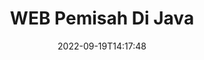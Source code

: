 ---
############################# Static ############################
layout: "auto-gen-merger"
date: 2022-09-19T14:17:48
draft: false
otherformats: 

############################# Head ############################
head_title: "Pisahkan WEB menjadi Beberapa File di Java"
head_description: "Pisahkan satu file WEB menjadi beberapa file berdasarkan nomor halaman, interval halaman, halaman genap atau ganjil menggunakan API penggabungan dokumen."

############################# Header ############################
title: "WEB Pemisah Di Java"
description: "Pisahkan WEB dengan beberapa baris kode Java."
bg_image: "https://cms.admin.containerize.com/templates/aspose/App_Themes/V3/images/bg/header1.png"
bg_overlay: false
button:
    enable: true
    icon: "fas fa-arrow-down"
    label: "Unduh Uji Coba Gratis"
    link: "https://downloads.groupdocs.com/merger/java"

############################# SubMenu ############################
submenu:
    enable: true

    left:
        img_alt: "GroupDocs.Merger for Java"
        image: "https://cms.admin.containerize.com/templates/groupdocs/images/product-logos/90x90-noborder/groupdocs-merger-java.png"
        product: "GroupDocs.Merger"
        platform: "Java"

    middle:
        button:

            # button loop
            - link: "https://apireference.groupdocs.com/merger/java"
              text: "Referensi API"

            # button loop
            - link: "https://github.com/groupdocs-merger"
              text: "Contoh Kode"

            # button loop
            - link: "https://products.groupdocs.app/merger/family"
              text: "Demo Langsung"

            # button loop
            - link: "https://purchase.groupdocs.com/pricing/merger/java"
              text: "Harga"

    right:
        link_download: "https://downloads.groupdocs.com/merger"
        link_learn: "https://docs.groupdocs.com/merger/java"
        link_buy: "https://purchase.groupdocs.com"

############################# About ############################
about:
    enable: true
    title: "Tentang GroupDocs.Merger for Java API"
    content: |
        Pustaka [GroupDocs.Merger for Java](/id/merger/java/) menawarkan solusi sederhana untuk menggabungkan & memisahkan berbagai format dokumen dengan aman termasuk PDF, Microsoft Office (Word, Excel, PowerPoint, OneNote), OpenDocument, HTML, gambar, dan banyak lainnya dalam aplikasi Java. Dengan menambahkan hanya beberapa baris kode, lakukan beberapa operasi dokumen seperti memindahkan, menghapus, memutar, menukar, mengekstrak, atau mengubah orientasi halaman di dalam dokumen. API penggabungan dokumen juga mendukung pratinjau halaman dokumen sebagai gambar untuk menganalisis struktur dokumen, pemformatan, dan konten pada halaman.
        
        GroupDocs.Merger API adalah pilihan tepat untuk solusi perusahaan yang membutuhkan fitur pemisahan file. API ini didukung dengan baik di semua sistem operasi dan platform utama termasuk J2SE 7.0 (1.7), J2SE 8.0 (1.8), Java 10.

############################# Steps ############################
steps:
    enable: true
    title_left: "Pisahkan WEB File Berdasarkan Halaman di Java"
    content_left: |
        [GroupDocs.Merger for Java](/id/merger/java/) memudahkan pengembang Java untuk membagi satu file WEB menjadi beberapa file yang dihasilkan dengan menerapkan beberapa langkah mudah.
        
        * Inisialisasi **SplitOptions** dengan format jalur file output.
        * Buat instance baru **Merger** dan teruskan jalur dokumen sumber sebagai parameter konstruktor.
        * Panggil **split** dan teruskan objek **SplitOptions** untuk menyimpan dokumen yang dihasilkan.

    title_right: "Persyaratan sistem"
    content_right: |
        GroupDocs.Merger for Java API didukung di semua platform dan sistem operasi utama. Sebelum menjalankan kode di bawah ini, pastikan Anda telah menginstal prasyarat berikut di sistem Anda.

        * Sistem Operasi: Microsoft Windows, Linux, MacOS
        * Lingkungan Pengembangan: NetBeans, IntelliJ IDEA, Eclipse
        * Kerangka kerja: J2SE 7.0 (1.7), J2SE 8.0 (1.8), Java 10
        * Unduh versi terbaru GroupDocs.Merger for Java dari [Maven](https://repository.groupdocs.com/webapp/#/artifacts/browse/tree/General/repo/com/groupdocs/groupdocs-merger)
         
    code: |
     {{% merger/additional-styles %}}
     {{< merger/code-merger title="Cara membagi file WEB menggunakan kode contoh Java">}}

        ```java    
        // Pisahkan file WEB menggunakan GroupDocs.Merger untuk Java API
        String filePath = "input.web";
        String filePathOut = "output.web";
        
        // Inisialisasi kelas SplitOptions dengan format jalur file keluaran
        SplitOptions splitOptions = new SplitOptions(filePathOut, new int[] { 3, 6, 8 });

        // Instansiasi Penggabungan dengan dokumen masukan WEB
        Merger merger = new Merger(filePath);

        // Panggil metode split dan berikan objek SplitOptions untuk menyimpan dokumen yang dihasilkan
        merger.split(splitOptions);
        ```
     {{< /merger/code-merger >}}

############################# Demos ############################
demos:
    enable: true
    title: "Demo Langsung - Pisahkan WEB File Online"
    content: |
       Pisahkan file WEB sekarang juga dengan mengunjungi situs web [GroupDocs.Merger Live Demo](https://products.groupdocs.app/splitter/web).
       Demo langsung memiliki manfaat sebagai berikut.
        
############################# About Formats ############################
about_formats:
    enable: true

############################# More Formats ############################
more_formats:
    enable: true
    title: "Pisahkan File dari Format Lain"
    content: |
        Java mendokumentasikan penggabungan & API pemisahan untuk format file dan gambar. Pisahkan beberapa format file populer seperti yang dinyatakan di bawah ini.

############################# Back to top ###############################
back_to_top:
    enable: true
---